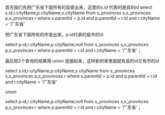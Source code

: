 首先我们先把广东省下面所有的县查出来，这里的s.id 代表的是县的id
select s.id,r.cityName,p.cityName,s.cityName 
from s_provinces s,s_provinces p,s_provinces r 
where s.parentId = p.id and p.parentId = r.id and r.cityName = '广东省' 

把广东省下面所有的市查出来，p.id代表的是市的id 

select p.id,r.cityName,p.cityName,null
from s_provinces s,s_provinces p,s_provinces r 
where p.parentId = r.id and r.cityName = '广东省'；

最后把2个查询的结果用 union 连接起来，这样新的表里面就有县的id又有市的id

select s.id,r.cityName,p.cityName,s.cityName 
from s_provinces s,s_provinces p,s_provinces r 
where s.parentId = p.id and p.parentId = r.id and r.cityName = '广东省'

union

select p.id,r.cityName,p.cityName,null
from s_provinces s,s_provinces p,s_provinces r 
where p.parentId = r.id and r.cityName = '广东省'；
